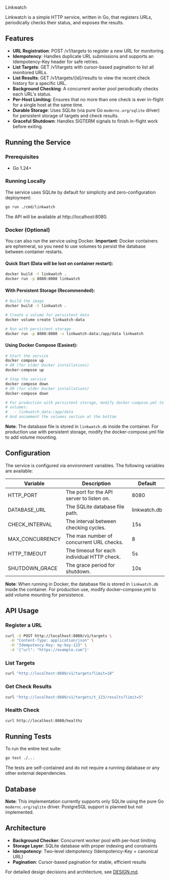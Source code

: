 Linkwatch

Linkwatch is a simple HTTP service, written in Go, that registers URLs, periodically checks their status, and exposes the results.

## Features

- **URL Registration**: POST /v1/targets to register a new URL for monitoring.
- **Idempotency**: Handles duplicate URL submissions and supports an Idempotency-Key header for safe retries.
- **List Targets**: GET /v1/targets with cursor-based pagination to list all monitored URLs.
- **List Results**: GET /v1/targets/{id}/results to view the recent check history for a specific URL.
- **Background Checking**: A concurrent worker pool periodically checks each URL's status.
- **Per-Host Limiting**: Ensures that no more than one check is ever in-flight for a single host at the same time.
- **Durable Storage**: Uses SQLite (via pure Go `modernc.org/sqlite` driver) for persistent storage of targets and check results.
- **Graceful Shutdown**: Handles SIGTERM signals to finish in-flight work before exiting.

## Running the Service

### Prerequisites

- Go 1.24+

### Running Locally

The service uses SQLite by default for simplicity and zero-configuration deployment:

```bash
go run ./cmd/linkwatch
```

The API will be available at http://localhost:8080.

### Docker (Optional)

You can also run the service using Docker. **Important**: Docker containers are ephemeral, so you need to use volumes to persist the database between container restarts.

#### Quick Start (Data will be lost on container restart):
```bash
docker build -t linkwatch .
docker run -p 8080:8080 linkwatch
```

#### With Persistent Storage (Recommended):
```bash
# Build the image
docker build -t linkwatch .

# Create a volume for persistent data
docker volume create linkwatch-data

# Run with persistent storage
docker run -p 8080:8080 -v linkwatch-data:/app/data linkwatch
```

#### Using Docker Compose (Easiest):
```bash
# Start the service
docker compose up
# OR (for older Docker installations)
docker-compose up

# Stop the service
docker compose down
# OR (for older Docker installations)
docker-compose down

# For production with persistent storage, modify docker-compose.yml to add:
# volumes:
#   - linkwatch_data:/app/data
# And uncomment the volumes section at the bottom
```

**Note**: The database file is stored in `linkwatch.db` inside the container. For production use with persistent storage, modify the docker-compose.yml file to add volume mounting.

## Configuration

The service is configured via environment variables. The following variables are available:

| Variable | Description | Default |
|----------|-------------|---------|
| HTTP_PORT | The port for the API server to listen on. | 8080 |
| DATABASE_URL | The SQLite database file path. | linkwatch.db |
| CHECK_INTERVAL | The interval between checking cycles. | 15s |
| MAX_CONCURRENCY | The max number of concurrent URL checks. | 8 |
| HTTP_TIMEOUT | The timeout for each individual HTTP check. | 5s |
| SHUTDOWN_GRACE | The grace period for shutdown. | 10s |

**Note**: When running in Docker, the database file is stored in `linkwatch.db` inside the container. For production use, modify docker-compose.yml to add volume mounting for persistence.

## API Usage

### Register a URL

```bash
curl -X POST http://localhost:8080/v1/targets \
  -H "Content-Type: application/json" \
  -H "Idempotency-Key: my-key-123" \
  -d '{"url": "https://example.com"}'
```

### List Targets

```bash
curl "http://localhost:8080/v1/targets?limit=10"
```

### Get Check Results

```bash
curl "http://localhost:8080/v1/targets/t_123/results?limit=5"
```

### Health Check

```bash
curl http://localhost:8080/healthz
```

## Running Tests

To run the entire test suite:

```bash
go test ./...
```

The tests are self-contained and do not require a running database or any other external dependencies.

## Database

**Note**: This implementation currently supports only SQLite using the pure Go `modernc.org/sqlite` driver. PostgreSQL support is planned but not implemented.

## Architecture

- **Background Checker**: Concurrent worker pool with per-host limiting
- **Storage Layer**: SQLite database with proper indexing and constraints
- **Idempotency**: Two-level idempotency (Idempotency-Key + canonical URL)
- **Pagination**: Cursor-based pagination for stable, efficient results

For detailed design decisions and architecture, see [DESIGN.md](DESIGN.md).